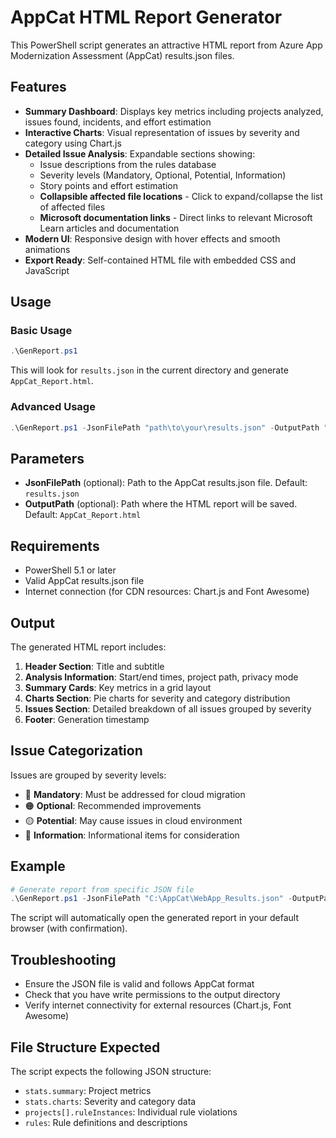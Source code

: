 # AppCat HTML Report Generator

This PowerShell script generates an attractive HTML report from Azure App Modernization Assessment (AppCat) results.json files.

## Features

- **Summary Dashboard**: Displays key metrics including projects analyzed, issues found, incidents, and effort estimation
- **Interactive Charts**: Visual representation of issues by severity and category using Chart.js
- **Detailed Issue Analysis**: Expandable sections showing:
  - Issue descriptions from the rules database
  - Severity levels (Mandatory, Optional, Potential, Information)
  - Story points and effort estimation
  - **Collapsible affected file locations** - Click to expand/collapse the list of affected files
  - **Microsoft documentation links** - Direct links to relevant Microsoft Learn articles and documentation
- **Modern UI**: Responsive design with hover effects and smooth animations
- **Export Ready**: Self-contained HTML file with embedded CSS and JavaScript

## Usage

### Basic Usage
```powershell
.\GenReport.ps1
```
This will look for `results.json` in the current directory and generate `AppCat_Report.html`.

### Advanced Usage
```powershell
.\GenReport.ps1 -JsonFilePath "path\to\your\results.json" -OutputPath "MyReport.html"
```

## Parameters

- **JsonFilePath** (optional): Path to the AppCat results.json file. Default: `results.json`
- **OutputPath** (optional): Path where the HTML report will be saved. Default: `AppCat_Report.html`

## Requirements

- PowerShell 5.1 or later
- Valid AppCat results.json file
- Internet connection (for CDN resources: Chart.js and Font Awesome)

## Output

The generated HTML report includes:

1. **Header Section**: Title and subtitle
2. **Analysis Information**: Start/end times, project path, privacy mode
3. **Summary Cards**: Key metrics in a grid layout
4. **Charts Section**: Pie charts for severity and category distribution
5. **Issues Section**: Detailed breakdown of all issues grouped by severity
6. **Footer**: Generation timestamp

## Issue Categorization

Issues are grouped by severity levels:
- 🔴 **Mandatory**: Must be addressed for cloud migration
- 🟠 **Optional**: Recommended improvements
- 🟡 **Potential**: May cause issues in cloud environment
- 🔵 **Information**: Informational items for consideration

## Example

```powershell
# Generate report from specific JSON file
.\GenReport.ps1 -JsonFilePath "C:\AppCat\WebApp_Results.json" -OutputPath "C:\Reports\WebApp_Assessment.html"
```

The script will automatically open the generated report in your default browser (with confirmation).

## Troubleshooting

- Ensure the JSON file is valid and follows AppCat format
- Check that you have write permissions to the output directory
- Verify internet connectivity for external resources (Chart.js, Font Awesome)

## File Structure Expected

The script expects the following JSON structure:
- `stats.summary`: Project metrics
- `stats.charts`: Severity and category data
- `projects[].ruleInstances`: Individual rule violations
- `rules`: Rule definitions and descriptions
